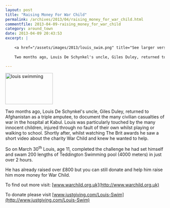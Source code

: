 ```yaml
---
layout: post
title: "Raising Money For War Child"
permalink: /archives/2013/04/raising_money_for_war_child.html
commentfile: 2013-04-09-raising_money_for_war_child
category: around_town
date: 2013-04-09 20:43:53
excerpt: |
    
    <a href="/assets/images/2013/louis_swim.png" title="See larger version of - louis swimming"><img src="/assets/images/2013/louis_swim_thumb.png" width="150" height="99" alt="louis swimming" class="photo right" /></a>
    
    Two months ago, Louis De Schynkel's uncle, Giles Duley, returned to Afghanistan as a triple amputee, to document the many civilian casualties of war in the hospital at Kabul. Louis was particularly touched by the many innocent children, injured through no fault of their own whilst playing or walking to school. Shortly after, whilst watching The Brit awards he saw a short video about the charity War Child and knew he wanted to help.

---
```


<a href="/assets/images/2013/louis_swim.png" title="See larger version of - louis swimming"><img src="/assets/images/2013/louis_swim_thumb.png" width="150" height="99" alt="louis swimming" class="photo right" /></a>

Two months ago, Louis De Schynkel's uncle, Giles Duley, returned to Afghanistan as a triple amputee, to document the many civilian casualties of war in the hospital at Kabul. Louis was particularly touched by the many innocent children, injured through no fault of their own whilst playing or walking to school. Shortly after, whilst watching The Brit awards he saw a short video about the charity War Child and knew he wanted to help.

So on March 30<sup>th</sup> Louis, age 11, completed the challenge he had set himself and swam 200 lengths of Teddington Swimming pool (4000 meters) in just over 2 hours.

He has already raised over £800 but you can still donate and help him raise him more money for War Child.

To find out more visit: [www.warchild.org.uk](http://www.warchild.org.uk)

To donate please visit
[www.justgiving.com/Louis-Swim](http://www.justgiving.com/Louis-Swim)
